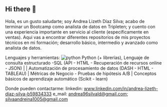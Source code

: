 ## Hi there 👋

<!--
**andra96silva/andra96silva** is a ✨ _special_ ✨ repository because its `README.md` (this file) appears on your GitHub profile. -->



Hola, es un gusto saludarte; soy Andrea Lizeth Díaz Silva;
acabo de terminar un Bootcamp como analista de datos en Tripleten; y cuento con una experiencia importante en servicio al cliente (específicamente en ventas). 
Aqui vas a encontrar diferentes repositorios de mis proyectos técnicos en mi formación; desarrollo básico, intermedio y avanzado como analista de datos.

Lenguajes y herramientas:
![python](img.shields.io/badge/Python-3776AB?style=for-the-badge&logo=python&logoColor=white)
Python (+ librerías), Lenguaje de consulta estructurado -SQL (API - HTML - Recuperación de recursos online - JSON) |
| Automatización de procesamiento de datos (DASH - HTML - TABLEAU) | Métricas de Negocio - Pruebas de hipótesis A/B
| Conceptos básicos de aprendizaje automático (Scikit - learn)


Donde pueden contactarme:
linkedin: www.linkedin.com/in/andrea-lizeth-díaz-silva-b59834333
e_mail: andrea96silvald@gmail.com; silvaandreina1005@gmail.com
